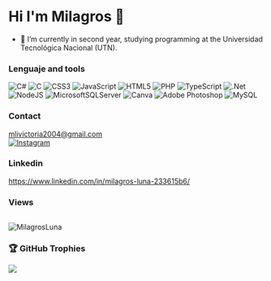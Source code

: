 # Hi I'm Milagros 👋

<!--
**MilagrosLuna/MilagrosLuna** is a ✨ _special_ ✨ repository because its `README.md` (this file) appears on your GitHub profile.

Here are some ideas to get you started:

- 🔭 I’m currently working on ...

- 👯 I’m looking to collaborate on ...
- 🤔 I’m looking for help with ...
- 💬 Ask me about ...
- 📫 How to reach me: ...
- 😄 Pronouns: ...
- ⚡ Fun fact: ...
-->

- 🌱 I’m currently in second year, studying programming at the Universidad Tecnológica Nacional (UTN).


### Lenguaje and tools
![C#](https://img.shields.io/badge/c%23-%23239120.svg?style=for-the-badge&logo=c-sharp&logoColor=white) ![C](https://img.shields.io/badge/c-%2300599C.svg?style=for-the-badge&logo=c&logoColor=white) ![CSS3](https://img.shields.io/badge/css3-%231572B6.svg?style=for-the-badge&logo=css3&logoColor=white) ![JavaScript](https://img.shields.io/badge/javascript-%23323330.svg?style=for-the-badge&logo=javascript&logoColor=%23F7DF1E) ![HTML5](https://img.shields.io/badge/html5-%23E34F26.svg?style=for-the-badge&logo=html5&logoColor=white) ![PHP](https://img.shields.io/badge/php-%23777BB4.svg?style=for-the-badge&logo=php&logoColor=white) ![TypeScript](https://img.shields.io/badge/typescript-%23007ACC.svg?style=for-the-badge&logo=typescript&logoColor=white) ![.Net](https://img.shields.io/badge/.NET-5C2D91?style=for-the-badge&logo=.net&logoColor=white) ![NodeJS](https://img.shields.io/badge/node.js-6DA55F?style=for-the-badge&logo=node.js&logoColor=white) ![MicrosoftSQLServer](https://img.shields.io/badge/Microsoft%20SQL%20Sever-CC2927?style=for-the-badge&logo=microsoft%20sql%20server&logoColor=white) ![Canva](https://img.shields.io/badge/Canva-%2300C4CC.svg?style=for-the-badge&logo=Canva&logoColor=white) ![Adobe Photoshop](https://img.shields.io/badge/adobephotoshop-%2331A8FF.svg?style=for-the-badge&logo=adobephotoshop&logoColor=white) ![MySQL](https://img.shields.io/badge/mysql-%2300f.svg?style=for-the-badge&logo=mysql&logoColor=white)

### Contact
mlivictoria2004@gmail.com
<br>
[![Instagram](https://img.shields.io/badge/Instagram-%23E4405F.svg?logo=Instagram&logoColor=white)](https://instagram.com/mili890m)

### Linkedin  

https://www.linkedin.com/in/milagros-luna-233615b6/

### Views

<img src="https://komarev.com/ghpvc/?username=Milagros-Luna&style=flat-square&color=blue" alt=""/>

<p align="left">
<img src="https://github-readme-stats.vercel.app/api/top-langs?username=MilagrosLuna&show_icons=true&theme=radical&locale=en&layout=compact" alt="MilagrosLuna" />
</p>


### 🏆 GitHub Trophies
![](https://github-profile-trophy.vercel.app/?username=MilagrosLuna&theme=radical&no-frame=false&no-bg=true&margin-w=4)
